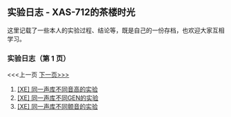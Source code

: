 ## 实验日志 - XAS-712的茶楼时光

这里记载了一些本人的实验过程、结论等，既是自己的一份存档，也欢迎大家互相学习。  

### 实验日志（第 1 页）
<<<上一页 [下一页>>>](index.2.md)

1. [\[XE\] 同一声库不同音高的实验](xe-same-lib-diff-pitch.md)
2. [\[XE\] 同一声库不同GEN的实验](xe-same-lib-diff-gen.md)
3. [\[XE\] 同一声库不同颤音的实验](xe-same-lib-diff-vib.md)
